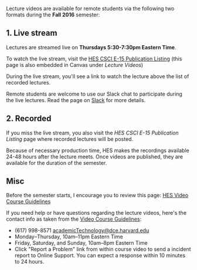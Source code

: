Lecture videos are available for remote students via the following two formats during the __Fall 2016__ semester:

## 1. Live stream
Lectures are streamed live on __Thursdays 5:30-7:30pm Eastern Time__.

To watch the live stream, visit the [HES CSCI E-15 Publication Listing](https://matterhorn.dce.harvard.edu/engage/ui/index.html#/2017/01/14291) (this page is also embedded in Canvas under *Lecture Videos*)

During the live stream, you'll see a link to watch the lecture above the list of recorded lectures.

Remote students are welcome to use our Slack chat to participate during the live lectures. Read the page on [Slack](Slack_Chat) for more details.


## 2. Recorded
If you miss the live stream, you also visit the *HES CSCI E-15 Publication Listing* page where recorded lectures will be posted.

Because of necessary production time, HES makes the recordings available 24-48 hours after the lecture meets. Once videos are published, they are available for the duration of the semester.


## Misc
Before the semester starts, I encourage you to review this page: [HES Video Course Guidelines](http://www.extension.harvard.edu/academics/courses/types-courses/video-course-guidelines)

If you need help or have questions regarding the lecture videos, here's the contact info as taken from the [Video Course Guidelines](http://www.extension.harvard.edu/academics/courses/types-courses/video-course-guidelines):

+ (617) 998-8571 academicTechnology@dce.harvard.edu
+ Monday–Thursday, 10am–11pm Eastern Time
+ Friday, Saturday, and Sunday, 10am–8pm Eastern Time
+ Click "Report a Problem" link from within course video to send a incident report to Online Support. You can expect a response within 10 minutes to 24 hours.
